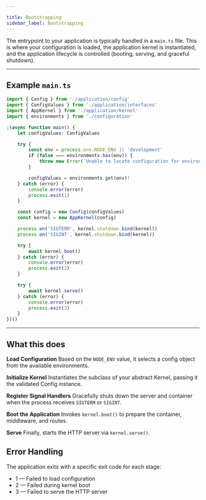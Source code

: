 ```yaml
---

title: Bootstrapping
sidebar_label: Bootstrapping
---
```


The entrypoint to your application is typically handled in a `main.ts` file. This is where your configuration is loaded, the application kernel is instantiated, and the application lifecycle is controlled (booting, serving, and graceful shutdown).

---

## Example `main.ts`

```ts
import { Config } from './application/config'
import { ConfigValues } from './application/interfaces'
import { AppKernel } from './application/kernel'
import { environments } from './configuration'

;(async function main() {
    let configValues: ConfigValues

    try {
        const env = process.env.NODE_ENV || 'development'
        if (false === environments.has(env)) {
            throw new Error(`Unable to locate configuration for environment "${env}".`)
        }

        configValues = environments.get(env)!
    } catch (error) {
        console.error(error)
        process.exit(1)
    }

    const config = new Config(configValues)
    const kernel = new AppKernel(config)

    process.on('SIGTERM', kernel.shutdown.bind(kernel))
    process.on('SIGINT', kernel.shutdown.bind(kernel))

    try {
        await kernel.boot()
    } catch (error) {
        console.error(error)
        process.exit(2)
    }

    try {
        await kernel.serve()
    } catch (error) {
        console.error(error)
        process.exit(3)
    }
})()
```
----
## What this does
**Load Configuration**
Based on the `NODE_ENV` value, it selects a config object from the available environments.

**Initialize Kernel**
Instantiates the subclass of your abstract Kernel, passing it the validated Config instance.

**Register Signal Handlers**
Gracefully shuts down the server and container when the process receives `SIGTERM` or `SIGINT`.

**Boot the Application**
Invokes `kernel.boot()` to prepare the container, middleware, and routes.

**Serve**
Finally, starts the HTTP server via `kernel.serve()`.

## Error Handling
The application exits with a specific exit code for each stage:

 - 1 — Failed to load configuration
 - 2 — Failed during kernel boot
 - 3 — Failed to serve the HTTP server

